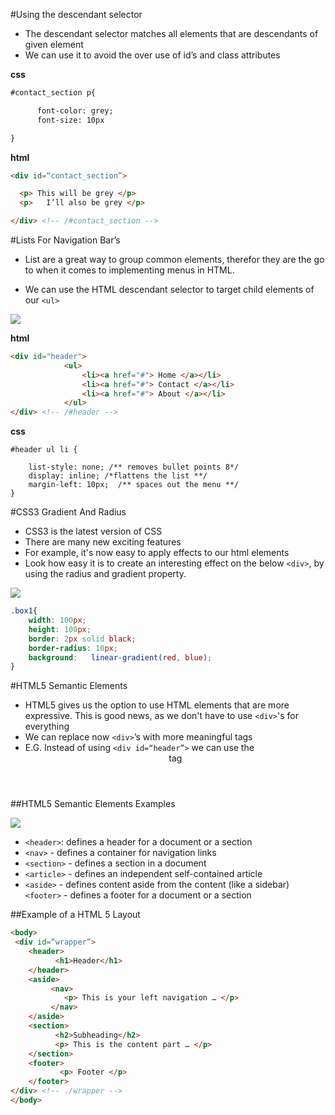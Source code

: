 


#Using the descendant selector 

- The descendant selector matches all elements that are descendants of given element
- We can use it to avoid the over use of id’s and class attributes

**css**

```html 
#contact_section p{

      font-color: grey;
      font-size: 10px		

}
```
**html**
  

```html
<div id=“contact_section”>

  <p> This will be grey </p>
  <p>   I’ll also be grey </p>

</div> <!-- /#contact_section -->

```

#Lists For Navigation Bar’s

- List are a great way to group common elements, therefor they are the go to when it comes to implementing menus in HTML. 

- We can use the HTML descendant selector to target child elements of our `<ul>`

![](assets/menu_example.jpg)


**html**

```html
<div id="header">
            <ul>
                <li><a href="#"> Home </a></li>
                <li><a href="#"> Contact </a></li>
                <li><a href="#"> About </a></li>
            </ul>
</div> <!-- /#header -->

```

**css**

```
#header ul li {
    
    list-style: none; /** removes bullet points 8*/
    display: inline; /*flattens the list **/
    margin-left: 10px;  /** spaces out the menu **/
}
```

#CSS3 Gradient And Radius

- CSS3 is the latest version of CSS- There are many new exciting features
- For example, it's now easy to apply effects to our html elements 
- Look how easy it is to create an interesting effect on the below `<div>`, by using the radius and gradient property. 

![](assets/css3.png)```css
.box1{	width: 100px;    	height: 100px;    	border: 2px solid black;    	border-radius: 10px;    	background:   linear-gradient(red, blue);
}

```

#HTML5 Semantic Elements

- HTML5 gives us the option to use HTML elements that are more expressive. This is good news, as we  don't have to use `<div>`'s for everything
- We can replace now `<div>`’s with more meaningful tags
- E.G. Instead of using `<div id=“header”>` we can use the <header> tag

##HTML5 Semantic Elements Examples

![](assets/semantic_html.png) - `<header>`: defines a header for a document or a section- `<nav>` - defines a container for navigation links- `<section>` - defines a section in a document- `<article>` - defines an independent self-contained article
- `<aside>` - defines content aside from the content (like a sidebar)`<footer>` - defines a footer for a document or a section##Example of a HTML 5 Layout  ```html<body> <div id=“wrapper”>      <header>          <h1>Header</h1>    </header>    <aside>         <nav>            <p> This is your left navigation … </p>         </nav>    </aside>    <section>          <h2>Subheading</h2>          <p> This is the content part … </p>    </section>    <footer>           <p> Footer </p>    </footer></div> <!-- ./wrapper --></body>

```
